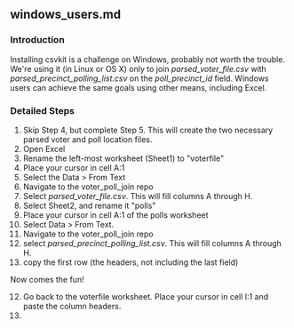 
windows_users.md
----------------

### Introduction

Installing csvkit is a challenge on Windows, probably not worth the trouble. We're using it (in Linux or OS X) only to join _parsed_voter_file.csv_ with _parsed_precinct_polling_list.csv_ on the _poll_precinct_id_ field. Windows users can achieve the same goals using other means, including Excel.

### Detailed Steps
 1. Skip Step 4, but complete Step 5. This will create the two necessary parsed voter and poll location files.
 2. Open Excel
 3. Rename the left-most worksheet (Sheet1) to "voterfile"
  4. Place your cursor in cell A:1
  5. Select the Data > From Text
  6. Navigate to the voter_poll_join repo
  7. Select _parsed_voter_file.csv_. This will fill columns A through H.
 8. Select Sheet2, and rename it "polls"
  9. Place your cursor in cell A:1 of the polls worksheet
  10. Select Data > From Text.
  11. Navigate to the voter_poll_join repo
  12. select _parsed_precinct_polling_list.csv_. This will fill columns A through H.
  13. copy the first row (the headers, not including the last field)

Now comes the fun!

 12. Go back to the voterfile worksheet. Place your cursor in cell I:1 and paste the column headers.
13.
